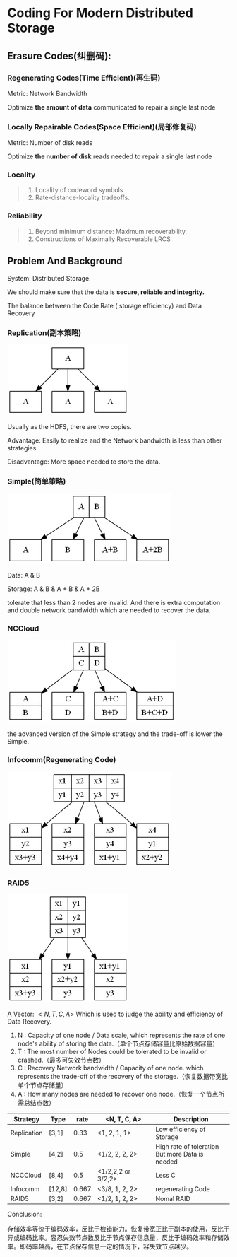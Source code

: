 # Coding For Modern Distributed Storage

## Erasure Codes(纠删码):

### Regenerating Codes(Time Efficient)(再生码)

Metric: Network Bandwidth

Optimize **the amount of data** communicated to repair a single last node

### Locally Repairable Codes(Space Efficient)(局部修复码)

Metric: Number of disk reads

Optimize **the number of disk** reads needed to repair a single last node

### Locality

> 1. Locality of codeword symbols
> 2. Rate-distance-locality tradeoffs.

### Reliability

> 1. Beyond minimum distance: Maximum recoverability.
> 2. Constructions of Maximally Recoverable LRCS



## Problem And Background

System: Distributed Storage.

We should make sure that the data is **secure, reliable and integrity.**

The balance between the Code Rate ( storage efficiency) and Data Recovery

### Replication(副本策略)

![](.\Pic\replication_thumb.png)

Usually as the HDFS, there are two copies.

Advantage: Easily to realize and the Network bandwidth is less than other strategies.

Disadvantage: More space needed to store the data.

### Simple(简单策略)

![](.\Pic\simple_thumb.png)

Data: A & B

Storage: A & B & A + B & A + 2B

tolerate that less than 2 nodes are invalid. And there is extra computation and double network bandwidth which are needed to recover the data.

### NCCloud

![](.\Pic\nccloud_thumb.png)



the advanced version of the Simple strategy and the trade-off is lower the Simple.

### Infocomm(Regenerating Code)

![](.\Pic\infocomm_thumb.png)

### RAID5

![](.\Pic\raid5.png)

 

A Vector: $<N, T, C, A>$  Which is used to judge the ability  and efficiency of Data Recovery.

1. N : Capacity of one node / Data scale, which represents the rate of one node's ability of storing the data.（单个节点存储容量比原始数据容量）
2. T : The most number of Nodes could be tolerated to be invalid or crashed.（最多可失效节点数）
3. C : Recovery Network bandwidth /  Capacity of one node. which represents the trade-off of the recovery of the storage.（恢复数据带宽比单个节点存储量）
4. A : How many nodes are needed to recover one node.（恢复一个节点所需总结点数）



| Strategy    | Type   | rate  | <N, T, C, A>       | Description                                         |
| ----------- | ------ | ----- | ------------------ | --------------------------------------------------- |
| Replication | [3,1]  | 0.33  | <1, 2, 1, 1>       | Low efficiency of Storage                           |
| Simple      | [4,2]  | 0.5   | <1/2, 2, 2, 2>     | High rate of toleration <br>But more Data is needed |
| NCCCloud    | [8,4]  | 0.5   | <1/2,2,2 or 3/2,2> | Less C                                              |
| Infocomm    | [12,8] | 0.667 | <3/8, 1, 2, 2>     | regenerating Code                                   |
| RAID5       | [3,2]  | 0.667 | <1/2, 1, 2, 2>     | Nomal RAID                                          |

Conclusion:

存储效率等价于编码效率，反比于检错能力。恢复带宽正比于副本的使用，反比于异或编码比率。容忍失效节点数反比于节点保存信息量，反比于编码效率和存储效率。即码率越高，在节点保存信息一定的情况下，容失效节点越少。